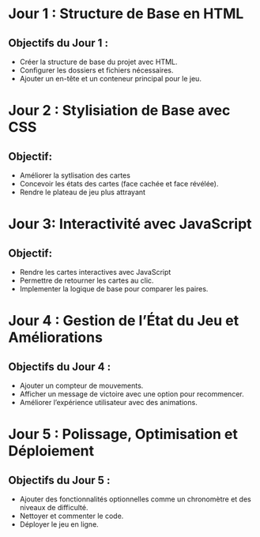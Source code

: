 # Jour 1 : Structure de Base en HTML
## Objectifs du Jour 1 :
- Créer la structure de base du projet avec HTML.
- Configurer les dossiers et fichiers nécessaires.
- Ajouter un en-tête et un conteneur principal pour le jeu.
# Jour 2 : Stylisiation de Base avec CSS
## Objectif:
- Améliorer la sytlisation des cartes
- Concevoir les états des cartes (face cachée et face révélée).
- Rendre le plateau de jeu plus attrayant
# Jour 3: Interactivité avec JavaScript
## Objectif:
- Rendre les cartes interactives avec JavaScript
- Permettre de retourner les cartes au clic.
- Implementer la logique de base pour comparer les paires.
# Jour 4 : Gestion de l’État du Jeu et Améliorations
## Objectifs du Jour 4 :
- Ajouter un compteur de mouvements.
- Afficher un message de victoire avec une option pour recommencer.
- Améliorer l’expérience utilisateur avec des animations.
# Jour 5 : Polissage, Optimisation et Déploiement
## Objectifs du Jour 5 :
- Ajouter des fonctionnalités optionnelles comme un chronomètre et des niveaux de difficulté.
- Nettoyer et commenter le code.
- Déployer le jeu en ligne.